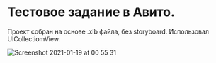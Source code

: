 # Тестовое задание в Авито.

Проект собран на основе .xib файла, без storyboard.
Использовал UICollectiomView.

![Screenshot 2021-01-19 at 00 55 31](https://user-images.githubusercontent.com/64494962/104966374-c7dbe700-59f1-11eb-938c-d013b3f5cc69.png)
